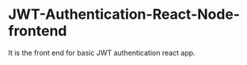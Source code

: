 # JWT-Authentication-React-Node-frontend
It is the front end for basic JWT authentication react app.

